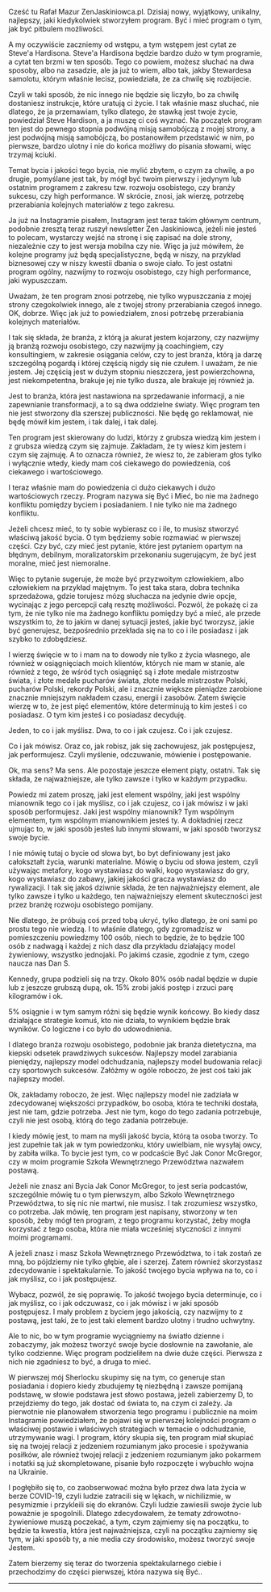  Cześć tu Rafał Mazur ZenJaskiniowca.pl.  Dzisiaj nowy, wyjątkowy, unikalny, najlepszy,  jaki kiedykolwiek stworzyłem program.  Być i mieć program o tym, jak być pitbulem możliwości.

 A my oczywiście zaczniemy od wstępu,  a tym wstępem jest cytat ze Steve'a Hardisona.  Steve'a Hardisona będzie bardzo dużo w tym programie,  a cytat ten brzmi w ten sposób.  Tego co powiem, możesz słuchać na dwa sposoby,  albo na zasadzie, ale ja już to wiem,  albo tak, jakby Stewardesa samolotu,  którym właśnie lecisz, powiedziała, że za chwilę się rozbijecie.

 Czyli w taki sposób, że nic innego nie będzie się liczyło,  bo za chwilę dostaniesz instrukcje, które uratują ci życie.  I tak właśnie masz słuchać, nie dlatego, że ja przemawiam,  tylko dlatego, że stawką jest twoje życie,  powiedział Steve Hardison, a ja muszę ci coś wyznać.  Na początek program ten jest do pewnego stopnia  podwójną misją samobójczą z mojej strony,  a jest podwójną misją samobójczą,  bo postanowiłem przedstawić w nim,  po pierwsze, bardzo ulotny i nie do końca  możliwy do pisania słowami, więc trzymaj kciuki.

 Temat bycia i jakości tego bycia,  nie mylić zbytem, o czym za chwilę, a po drugie,  pomyślane jest tak, by mógł być twoim pierwszy i jedynym  lub ostatnim programem z zakresu tzw. rozwoju osobistego,  czy branży sukcesu, czy high performance.  W skrócie, znosi, jak wierzę,  potrzebę przerabiania kolejnych materiałów z tego zakresu.

 Ja już na Instagramie pisałem, Instagram jest teraz takim  głównym centrum, podobnie zresztą teraz ruszył newsletter  Zen Jaskiniowca, jeżeli nie jesteś to polecam,  wystarczy wejść na stronę i się zapisać na dole strony,  niezależnie czy to jest wersja mobilna czy nie.  Więc ja już mówiłem, że kolejne programy już będą  specjalistyczne, będą w niszy,  na przykład biznesowej czy w niszy kwestii dbania o swoje ciało.  To jest ostatni program ogólny, nazwijmy to  rozwoju osobistego, czy high performance, jaki wypuszczam.

 Uważam, że ten program znosi potrzebę,  nie tylko wypuszczania z mojej strony czegokolwiek innego,  ale z twojej strony przerabiania czegoś innego.  OK, dobrze.  Więc jak już to powiedziałem, znosi potrzebę przerabiania kolejnych materiałów.

 I tak się składa, że branża, z którą ja akurat jestem kojarzony,  czy nazwijmy ją branżą rozwoju osobistego, czy nazwijmy ją coachingiem,  czy konsultingiem, w zakresie osiągania celów,  czy to jest branża, którą ja darzę szczególną pogardą  i której częścią nigdy się nie czułem.  I uważam, że nie jestem.  Jej częścią jest w dużym stopniu nieszczera,  jest powierzchowna, jest niekompetentna,  brakuje jej nie tylko dusza, ale brakuje jej również ja.

 Jest to branża, która jest nastawiona na sprzedawanie informacji,  a nie zapewnianie transformacji, a to są dwa oddzielne światy.  Więc program ten nie jest stworzony dla szerszej publiczności.  Nie będę go reklamował, nie będę mówił kim jestem,  i tak dalej, i tak dalej.

 Ten program jest skierowany do ludzi, którzy z grubsza wiedzą kim jestem  i z grubsza wiedzą czym się zajmuje.  Zakładam, że ty wiesz kim jestem i czym się zajmuję.  A to oznacza również, że wiesz to,  że zabieram głos tylko i wyłącznie wtedy,  kiedy mam coś ciekawego do powiedzenia, coś ciekawego i wartościowego.

 I teraz właśnie mam do powiedzenia ci  dużo ciekawych i dużo wartościowych rzeczy.  Program nazywa się Być i Mieć,  bo nie ma żadnego konfliktu pomiędzy byciem i posiadaniem.  I nie tylko nie ma żadnego konfliktu.

 Jeżeli chcesz mieć, to ty sobie wybierasz co i ile,  to musisz stworzyć właściwą jakość bycia.  O tym będziemy sobie rozmawiać w pierwszej części.  Czy być, czy mieć jest pytanie,  które jest pytaniem opartym na błędnym, debilnym,  moralizatorskim przekonaniu sugerującym, że być jest moralne,  mieć jest niemoralne.

Więc to pytanie sugeruje,  że może być przyzwoitym człowiekiem,  albo człowiekiem na przykład majętnym.  To jest taka stara, dobra technika sprzedażowa,  gdzie torujesz mózg słuchacza na jedynie dwie opcje,  wycinając z jego percepcji całą resztę możliwości.  Pozwól, że pokażę ci za tym,  że nie tylko nie ma żadnego konfliktu  pomiędzy być a mieć, ale przede wszystkim to,  że to jakim w danej sytuacji jesteś,  jakie być tworzysz, jakie być generujesz,  bezpośrednio przekłada się na to co i ile posiadasz  i jak szybko to zdobędziesz.

 I wierzę święcie w to i mam na to dowody  nie tylko z życia własnego, ale również w osiągnięciach  moich klientów, których nie mam w stanie,  ale również z tego, że wśród tych osiągnięć  są i złote medale mistrzostw świata,  i złote medale pucharów świata,  złote medale mistrzostw Polski,  pucharów Polski, rekordy Polski,  ale i znacznie większe pieniądze zarobione znacznie mniejszym  nakładem czasu, energii i zasobów.  Zatem święcie wierzę w to, że jest pięć elementów,  które determinują to kim jesteś i co posiadasz.  O tym kim jesteś i co posiadasz decyduję.

 Jeden, to co i jak myślisz.  Dwa, to co i jak czujesz.  Co i jak czujesz.

 Co i jak mówisz.  Oraz co, jak robisz,  jak się zachowujesz, jak postępujesz, jak performujesz.  Czyli myślenie, odczuwanie, mówienie  i postępowanie.

Ok, ma sens? Ma sens.  Ale pozostaje jeszcze element piąty, ostatni.  Tak się składa, że najważniejsze,  ale tylko zawsze i tylko w każdym przypadku.

 Powiedz mi zatem proszę, jaki jest element wspólny,  jaki jest wspólny mianownik tego co i jak myślisz,  co i jak czujesz, co i jak mówisz  i w jaki sposób performujesz. Jaki jest wspólny mianownik?  Tym wspólnym elementem, tym wspólnym mianownikiem  jesteś ty.  A dokładniej rzecz ujmując to,  w jaki sposób jesteś lub innymi słowami,  w jaki sposób tworzysz swoje bycie.

 I nie mówię tutaj o bycie  od słowa byt, bo byt definiowany jest  jako całokształt życia, warunki materialne.  Mówię o byciu od słowa jestem, czyli używając metafory,  kogo wystawiasz do walki, kogo wystawiasz do gry,  kogo wystawiasz do zabawy,  jakiej jakości gracza wystawiasz  do rywalizacji.  I tak się jakoś dziwnie składa, że ten najważniejszy element,  ale tylko zawsze i tylko u każdego,  ten najważniejszy element skuteczności  jest przez branżę rozwoju osobistego pomijany.

 Nie dlatego, że próbują coś przed tobą ukryć,  tylko dlatego, że oni sami po prostu tego nie wiedzą.  I to właśnie dlatego, gdy zgromadzisz w pomieszczeniu  powiedzmy 100 osób, niech to będzie, że to będzie 100 osób z nadwagą  i każdej z nich dasz dla przykładu  działający model żywieniowy, wszystko jednojaki.  Po jakimś czasie, zgodnie z tym,  czego naucza nas Dan S.

Kennedy, grupa podzieli się  na trzy. Około 80% osób  nadal będzie w dupie lub z jeszcze grubszą dupą,  ok. 15% zrobi jakiś postęp i zrzuci  parę kilogramów i ok.

5% osiągnie  i w tym samym różni się będzie wynik końcowy.  Bo kiedy dasz działające strategie  komuś, kto nie działa, to wynikiem będzie brak wyników.  Co logiczne i co było do udowodnienia.

 I dlatego branża rozwoju osobistego,  podobnie jak branża dietetyczna, ma kiepski odsetek  prawdziwych sukcesów. Najlepszy model  zarabiania pieniędzy, najlepszy model odchudzania,  najlepszy model budowania relacji czy sportowych sukcesów.  Załóżmy w ogóle roboczo, że jest coś taki jak najlepszy model.

 Ok, zakładamy roboczo, że jest. Więc najlepszy model  nie zadziała w zdecydowanej większości przypadków,  bo osoba, która te techniki dostała, jest  nie tam, gdzie potrzeba. Jest  nie tym, kogo do tego zadania  potrzebuje, czyli nie jest osobą, którą  do tego zadania potrzebuje.

I kiedy mówię  jest, to mam na myśli jakość bycia,  którą ta osoba tworzy. To jest zupełnie tak jak w tym  powiedzonku, który uwielbiam, nie wysyłaj owcy, by zabiła wilka.  To bycie jest tym,  co w podcaście Być Jak Conor McGregor, czy w moim programie  Szkoła Wewnętrznego Przewództwa nazwałem postawą.

 Jeżeli nie znasz ani Bycia Jak Conor McGregor, to jest  seria podcastów, szczególnie mówię tu o tym pierwszym, albo  Szkoło Wewnętrznego Przewództwa, to się nic nie martwi, nie musisz.  I tak zrozumiesz wszystko, co potrzeba. Jak mówię, ten program  jest napisany, stworzony w ten sposób, żeby  mógł ten program, z tego programu korzystać, żeby  mogła korzystać z tego osoba, która nie miała wcześniej  styczności z innymi moimi programami.

A jeżeli znasz i masz  Szkoła Wewnętrznego Przewództwa, to i tak zostań ze mną, bo  pójdziemy nie tylko głębie, ale i szerzej. Zatem  również skorzystasz zdecydowanie i spektakularnie.  To jakość twojego bycia  wpływa na to, co i jak myślisz, co i jak  postępujesz.

Wybacz, pozwól, że  się poprawię. To jakość  twojego bycia determinuje,  co i jak myślisz, co i jak odczuwasz,  co i jak mówisz i w jaki sposób postępujesz.  I mały problem z byciem jego jakością, czy nazwijmy to z postawą,  jest taki, że to jest taki element bardzo  ulotny i trudno uchwytny.

Ale to nic, bo w tym  programie wyciągniemy na światło dzienne i zobaczymy,  jak możesz tworzyć swoje bycie dosłownie  na zawołanie, ale tylko codzienne.  Więc program podzieliłem na dwie duże części.  Pierwsza z nich nie zgadniesz to być,  a druga to mieć.

W pierwszej mój  Sherlocku skupimy się na tym, co generuje stan posiadania  i dopiero kiedy zbudujemy tę niezbędną i  zawsze pomijaną podstawę, w słowie  podstawa jest słowo postawa,  jeżeli zabierzemy D, to przejdziemy  do tego, jak  dostać od świata to, na czym ci zależy.  Ja pierwotnie nie planowałem stworzenia tego programu  i publicznie na moim Instagramie powiedziałem, że  pojawi się w pierwszej kolejności program o właściwej  postawie i właściwych strategiach w temacie o  odchudzanie, utrzymywanie wagi.  I program, który skupia się, ten program  miał skupiać się na twojej relacji z jedzeniem rozumianym  jako procesie i spożywania posiłków, ale również  twojej relacji z jedzeniem rozumianym jako pokarmem  i notatki są już skompletowane, pisanie było rozpoczęte  i wybuchło wojna na Ukrainie.

 I pogłębiło się to, co zaobserwować można było  przez dwa lata życia w berze COVID-19,  czyli ludzie zatracili się w lękach, w nichilizmie,  w pesymizmie i przykleili się do ekranów.  Czyli ludzie zawiesili swoje życie  lub poważnie je spogolnili.  Dlatego zdecydowałem, że tematy zdrowotno-żywieniowe  muszą poczekać, a tym, czym zajmiemy się na początku,  to będzie ta kwestia, która jest najważniejsza,  czyli na początku zajmiemy się tym, w jaki sposób ty,  a nie media czy środowisko,  możesz tworzyć swoje Jestem.

 Zatem bierzemy się teraz do tworzenia  spektakularnego ciebie i przechodzimy do części pierwszej,  która nazywa się Być..

---